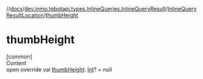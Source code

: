 //[docs](../../../index.md)/[dev.inmo.tgbotapi.types.InlineQueries.InlineQueryResult](../index.md)/[InlineQueryResultLocation](index.md)/[thumbHeight](thumb-height.md)



# thumbHeight  
[common]  
Content  
open override val [thumbHeight](thumb-height.md): [Int](https://kotlinlang.org/api/latest/jvm/stdlib/kotlin/-int/index.html)? = null  



